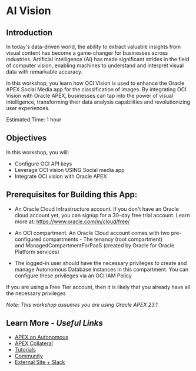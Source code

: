 # AI Vision

## Introduction

In today's data-driven world, the ability to extract valuable insights from visual content has become a game-changer for businesses across industries. Artificial Intelligence (AI) has made significant strides in the field of computer vision, enabling machines to understand and interpret visual data with remarkable accuracy.

In this workshop, you learn how OCI Vision is used to enhance the Oracle APEX Social Media app for the classification of images. By integrating OCI Vision with Oracle APEX, businesses can tap into the power of visual intelligence, transforming their data analysis capabilities and revolutionizing user experiences.

Estimated Time: 1 hour

## Objectives
In this workshop, you will:
- Configure OCI API keys
- Leverage OCI vision USING Social media app
- Integrate OCI vision with Oracle APEX

## Prerequisites for Building this App:

- An Oracle Cloud Infrastructure account. If you don't have an Oracle cloud account yet, you can signup for a 30-day free trial account. Learn more at: https://www.oracle.com/in/cloud/free/

- An OCI compartment. An Oracle Cloud account comes with two pre-configured compartments - The tenancy (root compartment) and ManagedCompartmentForPaaS (created by Oracle for Oracle Platform services)

- The logged-in user should have the necessary privileges to create and manage Autonomous Database instances in this compartment. You can configure these privileges via an OCI IAM Policy

If you are using a Free Tier account, then it is likely that you already have all the necessary privileges


*Note: This workshop assumes you are using Oracle APEX 23.1.*

## Learn More - *Useful Links*

- [APEX on Autonomous](https://apex.oracle.com/autonomous)
- [APEX Collateral](https://www.oracle.com/database/technologies/appdev/apex/collateral.html)
- [Tutorials](https://apex.oracle.com/en/learn/tutorials)
- [Community](https://apex.oracle.com/community)
- [External Site + Slack](http://apex.world)
